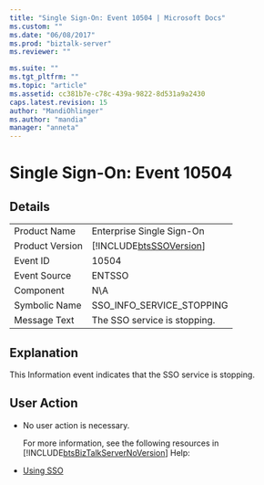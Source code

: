 ```yaml
---
title: "Single Sign-On: Event 10504 | Microsoft Docs"
ms.custom: ""
ms.date: "06/08/2017"
ms.prod: "biztalk-server"
ms.reviewer: ""

ms.suite: ""
ms.tgt_pltfrm: ""
ms.topic: "article"
ms.assetid: cc381b7e-c78c-439a-9822-8d531a9a2430
caps.latest.revision: 15
author: "MandiOhlinger"
ms.author: "mandia"
manager: "anneta"
---
```

# Single Sign-On: Event 10504
## Details  

|                 |                                                            |
|-----------------|------------------------------------------------------------|
|  Product Name   |                 Enterprise Single Sign-On                  |
| Product Version | [!INCLUDE[btsSSOVersion](../includes/btsssoversion-md.md)] |
|    Event ID     |                           10504                            |
|  Event Source   |                           ENTSSO                           |
|    Component    |                            N\A                             |
|  Symbolic Name  |                 SSO_INFO_SERVICE_STOPPING                  |
|  Message Text   |                The SSO service is stopping.                |

## Explanation  
 This Information event indicates that the SSO service is stopping.  

## User Action  

- No user action is necessary.  

  For more information, see the following resources in [!INCLUDE[btsBizTalkServerNoVersion](../includes/btsbiztalkservernoversion-md.md)] Help:  

- [Using SSO](../core/using-sso.md)
